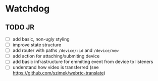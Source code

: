 # Watchdog

## TODO JR
- [ ] add basic, non-ugly styling
- [ ] improve state structure
- [ ] add router with paths `/device/:id` and `/device/new`
- [ ] add action for attaching/submiting device
- [ ] add basic infrastructure for emmiting event from device to listeners
- [ ] understand how video is transferred (see https://github.com/szimek/webrtc-translate)